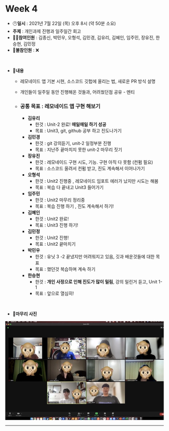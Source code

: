 # Week 4

- :clock1:**일시** : 2021년 7월 22일 (목) 오후 8시 (약 50분 소요)
- **주제** : 개인과제 진행과 일주일간 회고
- :ok_man:**참여인원** : 김종신, 박민우, 오형석, 김민경, 김유리, 김혜인, 임주민, 장유진, 한승현, 김민정
- :no_good:**불참인원** : :x:

<br>

- :memo:**내용**
  - 레모네이드 앱 기본 시현, 소스코드 깃헙에 올리는 법, 새로운 PR 방식 설명
  
  - 개인들이 일주일 동안 진행해온 것들과, 어려웠던점 공유 - 멘티
  
  - ### **공통 목표 : 레모네이드 앱 구현 해보기**
  
    - **김유리**
      - 한것 : Unit-2 완료! **매일매일 하기 성공**
      - 목표 : Unit3, git, github 공부 하고 진도나가기
    - **김민경**
      - 한것 :  git 강의듣기,  unit-2 일정부분 진행
      - 목표 : 지난주 끝마치지 못한 unit-2 마무리 짓기
    - **장유진**
      - 한것 : 레모네이드 구현 시도, 기능. 구현 아직 다 못함 (컨펌 필요)
      - 목표 :  소스코드 올려서 컨펌 받고, 진도 계속해서 이어나가기
    - **오형석**
      - 한것 : Unit2 진행중 , 레모네이드 임포트 에러가 났지만 시도는 해봄
      - 목표 : 복습 다 끝내고 Unit3 들어가기
    - **임주민**
      - 한것 : Unit2 마무리 정리중
      - 목표 : 복습 진행 하기 , 진도 계속해서 하기!
    - **김혜인**
      - 한것 : Unit2 완료!
      - 목표 : Unit3 진행 하기!
    - **김민정**
      - 한것 : Unit2 진행!
      - 목표 : Unit2 끝마치기
    - **박민우** 
      - 한것 :  유닛 3 -2 끝냈지만 어려워지고 있음, 깃과 배운것들에 대한 목표
      - 목표 : 했던것 복습하며 계속 하기
    - **한승현** 
      - 한것 : **개인 사정으로 인해 진도가 많이 밀림**,  강의 밀린거 듣고, Unit 1-1 
      - 목표 : 앞으로 열심히!

<br>

- :camera_flash:**마무리 사진**

<img src="img/week4.jpeg">

---

